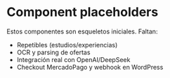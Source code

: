 # Component placeholders

Estos componentes son esqueletos iniciales. Faltan:
- Repetibles (estudios/experiencias)
- OCR y parsing de ofertas
- Integración real con OpenAI/DeepSeek
- Checkout MercadoPago y webhook en WordPress